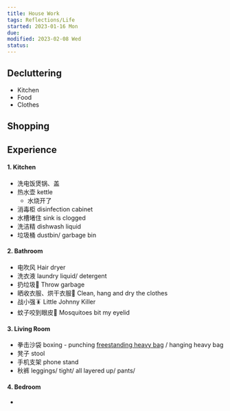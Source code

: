 ```yaml
---
title: House Work
tags: Reflections/Life   
started: 2023-01-16 Mon
due: 
modified: 2023-02-08 Wed
status: 
---
```

## Decluttering
- Kitchen
- Food
- Clothes
## Shopping

## Experience
#### 1. Kitchen
- 洗电饭煲锅、盖
- 热水壶 kettle 
	- 水烧开了 
- 消毒柜 disinfection cabinet
- 水槽堵住 sink is clogged
- 洗洁精 dishwash liquid
- 垃圾桶 dustbin/ garbage bin
#### 2. Bathroom
- 电吹风 Hair dryer 
- 洗衣液 laundry liquid/ detergent
- 扔垃圾🚮 Throw garbage
- 晒收衣服、烘干衣服👔 Clean, hang and dry the clothes
- 战小强🪳 Little Johnny Killer
- 蚊子咬到眼皮🦟 Mosquitoes bit my eyelid
#### 3. Living Room
- 拳击沙袋 boxing - punching <u>freestanding heavy bag</u> / hanging heavy bag
- 凳子 stool
- 手机支架 phone stand
- 秋裤 leggings/ tight/ all layered up/ pants/ 
#### 4. Bedroom
- 